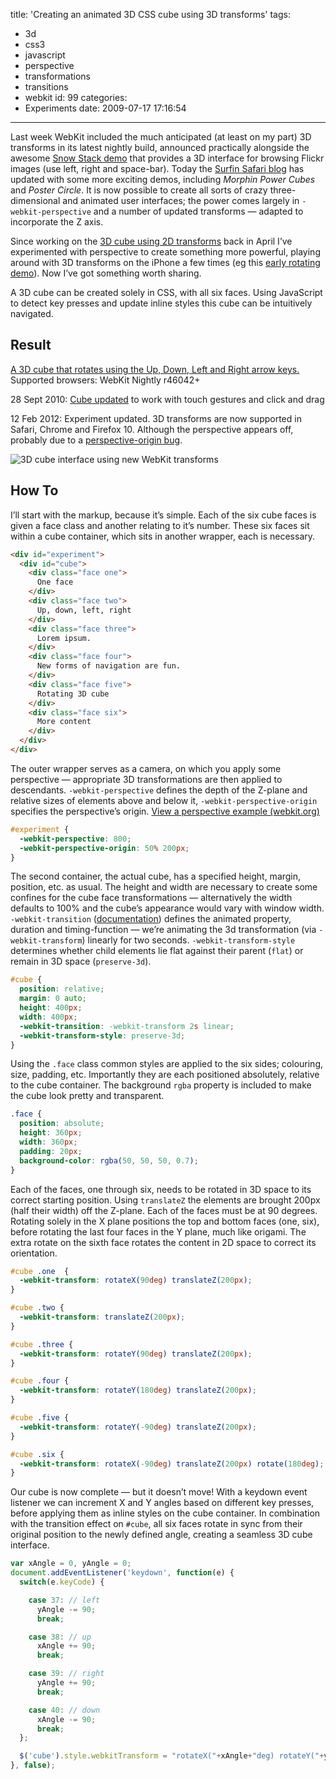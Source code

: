 title: 'Creating an animated 3D CSS cube using 3D transforms'
tags:
  - 3d
  - css3
  - javascript
  - perspective
  - transformations
  - transitions
  - webkit
id: 99
categories:
  - Experiments
date: 2009-07-17 17:16:54
---

Last week WebKit included the much anticipated (at least on my part) 3D transforms in its latest nightly build, announced practically alongside the awesome [Snow Stack demo](http://www.satine.org/research/webkit/snowleopard/snowstack.html) that provides a 3D interface for browsing Flickr images (use left, right and space-bar). Today the [Surfin Safari blog](http://webkit.org/blog/386/3d-transforms/) has updated with some more exciting demos, including _Morphin Power Cubes_ and _Poster Circle_. It is now possible to create all sorts of crazy three-dimensional and animated user interfaces; the power comes largely in `-webkit-perspective` and a number of updated transforms — adapted to incorporate the Z axis.

Since working on the [3D cube using 2D transforms](/2009-04/3d-cube-using-css-transformations/) back in April I’ve experimented with perspective to create something more powerful, playing around with 3D transforms on the iPhone a few times (eg this [early rotating demo](/experiments/perspective/)). Now I’ve got something worth sharing.

A 3D cube can be created solely in CSS, with all six faces. Using JavaScript to detect key presses and update inline styles this cube can be intuitively navigated.

## Result

[A 3D cube that rotates using the Up, Down, Left and Right arrow keys.](/experiments/cube-3d/)
Supported browsers: WebKit Nightly r46042+

<time datetime="2010-09-28">28 Sept 2010</time>: [Cube updated](http://www.paulrhayes.com/2010-09/3d-css-cube-ii-touch-gestures-click-and-drag/) to work with touch gestures and click and drag</a>

<time datetime="2012-02-12">12 Feb 2012</time>: Experiment updated. 3D transforms are now supported in Safari, Chrome and Firefox 10\. Although the perspective appears off, probably due to a [perspective-origin bug](https://bugzilla.mozilla.org/show_bug.cgi?id=726397).

![3D cube interface using new WebKit transforms](http://host.trivialbeing.org/up/fofr-online-20090717-3d-cube.jpg)

## How To

I’ll start with the markup, because it’s simple. Each of the six cube faces is given a face class and another relating to it’s number. These six faces sit within a cube container, which sits in another wrapper, each is necessary.

```html
<div id="experiment">
  <div id="cube">
    <div class="face one">
      One face
    </div>
    <div class="face two">
      Up, down, left, right
    </div>
    <div class="face three">
      Lorem ipsum.
    </div>
    <div class="face four">
      New forms of navigation are fun.
    </div>
    <div class="face five">
      Rotating 3D cube
    </div>
    <div class="face six">
      More content
    </div>
  </div>
</div>
```

The outer wrapper serves as a camera, on which you apply some perspective — appropriate 3D transformations are then applied to descendants. `-webkit-perspective` defines the depth of the Z-plane and relative sizes of elements above and below it, `-webkit-perspective-origin` specifies the perspective’s origin. [View a perspective example (webkit.org)](http://webkit.org/blog-files/3d-transforms/perspective-by-example.html)

```css
#experiment {
  -webkit-perspective: 800;
  -webkit-perspective-origin: 50% 200px;
}
```

The second container, the actual cube, has a specified height, margin, position, etc. as usual. The height and width are necessary to create some confines for the cube face transformations — alternatively the width defaults to 100% and the cube’s appearance would vary with window width. `-webkit-transition` ([documentation](http://www.w3.org/TR/css3-transitions/)) defines the animated property, duration and timing-function — we’re animating the 3d transformation (via `-webkit-transform`) linearly for two seconds. `-webkit-transform-style` determines whether child elements lie flat against their parent (`flat`) or remain in 3D space (`preserve-3d`).

```css
#cube {
  position: relative;
  margin: 0 auto;
  height: 400px;
  width: 400px;
  -webkit-transition: -webkit-transform 2s linear;
  -webkit-transform-style: preserve-3d;
}
```

Using the `.face` class common styles are applied to the six sides; colouring, size, padding, etc. Importantly they are each positioned absolutely, relative to the cube container. The background `rgba` property is included to make the cube look pretty and transparent.

```css
.face {
  position: absolute;
  height: 360px;
  width: 360px;
  padding: 20px;
  background-color: rgba(50, 50, 50, 0.7);
}
```

Each of the faces, one through six, needs to be rotated in 3D space to its correct starting position. Using `translateZ` the elements are brought 200px (half their width) off the Z-plane. Each of the faces must be at 90 degrees. Rotating solely in the X plane positions the top and bottom faces (one, six), before rotating the last four faces in the Y plane, much like origami. The extra rotate on the sixth face rotates the content in 2D space to correct its orientation.

```css
#cube .one  {
  -webkit-transform: rotateX(90deg) translateZ(200px);
}

#cube .two {
  -webkit-transform: translateZ(200px);
}

#cube .three {
  -webkit-transform: rotateY(90deg) translateZ(200px);
}

#cube .four {
  -webkit-transform: rotateY(180deg) translateZ(200px);
}

#cube .five {
  -webkit-transform: rotateY(-90deg) translateZ(200px);
}

#cube .six {
  -webkit-transform: rotateX(-90deg) translateZ(200px) rotate(180deg);
}
```

Our cube is now complete — but it doesn’t move! With a keydown event listener we can increment X and Y angles based on different key presses, before applying them as inline styles on the cube container. In combination with the transition effect on `#cube`, all six faces rotate in sync from their original position to the newly defined angle, creating a seamless 3D cube interface.

```js
var xAngle = 0, yAngle = 0;
document.addEventListener('keydown', function(e) {
  switch(e.keyCode) {

    case 37: // left
      yAngle -= 90;
      break;

    case 38: // up
      xAngle += 90;
      break;

    case 39: // right
      yAngle += 90;
      break;

    case 40: // down
      xAngle -= 90;
      break;
  };

  $('cube').style.webkitTransform = "rotateX("+xAngle+"deg) rotateY("+yAngle+"deg)";
}, false);
```
